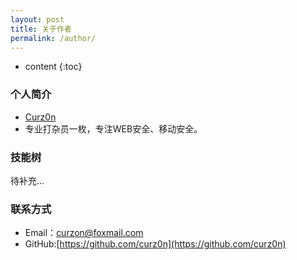 ```yaml
---
layout: post
title: 关于作者
permalink: /author/
---
```


* content
{:toc}


### 个人简介  

* [Curz0n](http://curz0n.github.io)
* 专业打杂员一枚，专注WEB安全、移动安全。

### 技能树  

待补充...

### 联系方式  

* Email：curzon@foxmail.com
* GitHub:[https://github.com/curz0n](https://github.com/curz0n)
